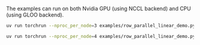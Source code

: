 The examples can run on both Nvidia GPU (using NCCL backend) and CPU (using GLOO backend).  

```bash
uv run torchrun --nproc_per_node=3 examples/row_parallel_linear_demo.py
```

```bash
uv run torchrun --nproc_per_node=4 examples/row_parallel_linear_demo.py
```